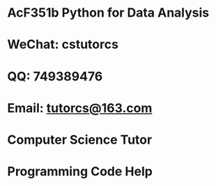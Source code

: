 # AcF351b Python for Data Analysis 

# WeChat: cstutorcs

# QQ: 749389476

# Email: tutorcs@163.com

# Computer Science Tutor

# Programming Code Help

